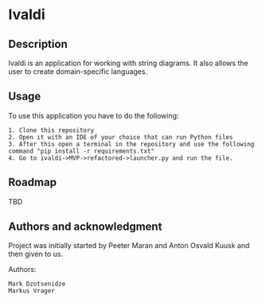 # Ivaldi


## Description
Ivaldi is an application for working with string diagrams. It also allows the user to create domain-specific languages.

## Usage
To use this application you have to do the following:
```
1. Clone this repository
2. Open it with an IDE of your choice that can run Python files
3. After this open a terminal in the repository and use the following command "pip install -r requirements.txt"
4. Go to ivaldi->MVP->refactored->launcher.py and run the file.
```

## Roadmap
TBD

## Authors and acknowledgment
Project was initially started by Peeter Maran and Anton Osvald Kuusk and then given to us.

Authors:
    
    Mark Dzotsenidze
    Markus Vrager
